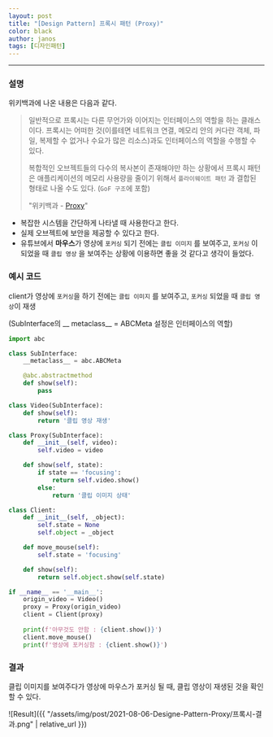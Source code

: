 ```yaml
---
layout: post
title: "[Design Pattern] 프록시 패턴 (Proxy)"
color: black
author: janos
tags: [디자인패턴]
---
```


---

### 설명

위키백과에 나온 내용은 다음과 같다.

> 일반적으로 프록시는 다른 무언가와 이어지는 인터페이스의 역할을 하는 클래스이다. 프록시는 어떠한 것(이를테면 네트워크 연결, 메모리 안의 커다란 객체, 파일, 복제할 수 없거나 수요가 많은 리소스)과도 인터페이스의 역할을 수행할 수 있다.
> 
> 복합적인 오브젝트들의 다수의 복사본이 존재해야만 하는 상황에서 프록시 패턴은 애플리케이션의 메모리 사용량을 줄이기 위해서 `플라이웨이트 패턴` 과 결합된 형태로 나올 수도 있다. (`GoF 구조`에 포함)
> 
> "위키백과 - [Proxy](https://ko.wikipedia.org/wiki/%ED%94%84%EB%A1%9D%EC%8B%9C_%ED%8C%A8%ED%84%B4)"

- 복잡한 시스템을 간단하게 나타낼 때 사용한다고 한다.
- 실제 오브젝트에 보안을 제공할 수 있다고 한다.
- 유튜브에서 **마우스**가 영상에 `포커싱` 되기 전에는 `클립 이미지` 를 보여주고, `포커싱` 이 되었을 때 `클립 영상` 을 보여주는 상황에 이용하면 좋을 것 같다고 생각이 들었다.

### 예시 코드

client가 영상에 `포커싱`을 하기 전에는 `클립 이미지` 를 보여주고, `포커싱` 되었을 때 `클립 영상`이 재생

(SubInterface의 __ metaclass__ = ABCMeta 설정은 인터페이스의 역할)

```python
import abc

class SubInterface:
    __metaclass__ = abc.ABCMeta

    @abc.abstractmethod
    def show(self):
        pass

class Video(SubInterface):
    def show(self):
        return '클립 영상 재생'

class Proxy(SubInterface):
    def __init__(self, video):
        self.video = video

    def show(self, state):
        if state == 'focusing':
            return self.video.show()
        else:
            return '클립 이미지 상태'

class Client:
    def __init__(self, _object):
        self.state = None
        self.object = _object

    def move_mouse(self):
        self.state = 'focusing'

    def show(self):
        return self.object.show(self.state)

if __name__ == '__main__':
    origin_video = Video()
    proxy = Proxy(origin_video)
    client = Client(proxy)
    
    print(f'아무것도 안함 : {client.show()}')
    client.move_mouse()
    print(f'영상에 포커싱함 : {client.show()}')
```

### 결과

클립 이미지를 보여주다가 영상에 마우스가 포커싱 될 때, 클립 영상이 재생된 것을 확인할 수 있다.

![Result]({{ "/assets/img/post/2021-08-06-Designe-Pattern-Proxy/프록시-결과.png" | relative_url }})